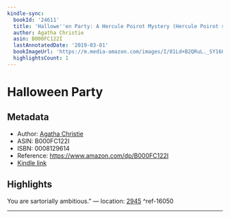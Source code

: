 ```yaml
---
kindle-sync:
  bookId: '24611'
  title: 'Hallowe''en Party: A Hercule Poirot Mystery (Hercule Poirot series Book 36)'
  author: Agatha Christie
  asin: B000FC122I
  lastAnnotatedDate: '2019-03-01'
  bookImageUrl: 'https://m.media-amazon.com/images/I/81Ld+B2QRuL._SY160.jpg'
  highlightsCount: 1
---
```

# Halloween Party
## Metadata
* Author: [Agatha Christie](https://www.amazon.comundefined)
* ASIN: B000FC122I
* ISBN: 0008129614
* Reference: https://www.amazon.com/dp/B000FC122I
* [Kindle link](kindle://book?action=open&asin=B000FC122I)

## Highlights
You are sartorially ambitious.” — location: [2945](kindle://book?action=open&asin=B000FC122I&location=2945) ^ref-16050

---
